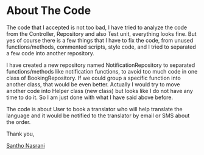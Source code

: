 # About The Code

The code that I accepted is not too bad, I have tried to analyze the code from the Controller, Repository and also Test unit, everything looks fine. But yes of course there is a few things that I have to fix the code, from unused functions/methods, commented scripts, style code, and I tried to separated a few code into another repository.

I have created a new repository named NotificationRepository to separated functions/methods like notification functions, to avoid too much code in one class of BookingRepository. If we could group a specific function into another class, that would be even better. Actually I would try to move another code into Helper class (new class) but looks like I do not have any time to do it. So I am just done with what I have said above before.

The code is about User to book a translator who will help translate the language and it would be notified to the translator by email or SMS about the order.



Thank you,

[Santho Nasrani](https://santo-nasrani.netlify.app/)
